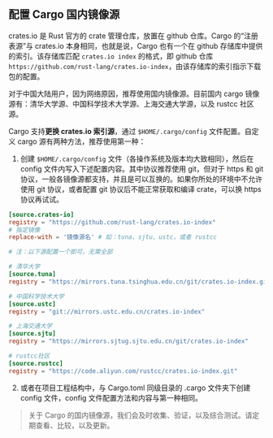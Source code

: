 ## 配置 Cargo 国内镜像源

crates.io 是 Rust 官方的 crate 管理仓库，放置在 github 仓库。Cargo 的“注册表源”与 crates.io 本身相同，也就是说，Cargo 也有一个在 github 存储库中提供的索引。该存储库匹配 `crates.io index` 的格式，即 github 仓库 `https://github.com/rust-lang/crates.io-index`，由该存储库的索引指示下载包的配置。

对于中国大陆用户，因为网络原因，推荐使用国内镜像源。目前国内 cargo 镜像源有：清华大学源、中国科学技术大学源、上海交通大学源，以及 rustcc 社区源。

Cargo 支持**更换 crates.io 索引源**，通过 `$HOME/.cargo/config` 文件配置。自定义 cargo 源有两种方法，推荐使用第一种：

1. 创建 `$HOME/.cargo/config` 文件（各操作系统及版本均大致相同），然后在 config 文件内写入下述配置内容。其中协议推荐使用 git，但对于 https 和 git 协议，一般各镜像源都支持，并且是可以互换的。如果你所处的环境中不允许使用 git 协议，或者配置 git 协议后不能正常获取和编译 crate，可以换 https 协议再试试。

``` toml
[source.crates-io]
registry = "https://github.com/rust-lang/crates.io-index"
# 指定镜像
replace-with = '镜像源名' # 如：tuna、sjtu、ustc，或者 rustcc

# 注：以下源配置一个即可，无需全部

# 清华大学
[source.tuna]
registry = "https://mirrors.tuna.tsinghua.edu.cn/git/crates.io-index.git"

# 中国科学技术大学
[source.ustc]
registry = "git://mirrors.ustc.edu.cn/crates.io-index"

# 上海交通大学
[source.sjtu]
registry = "https://mirrors.sjtug.sjtu.edu.cn/git/crates.io-index"

# rustcc社区
[source.rustcc]
registry = "https://code.aliyun.com/rustcc/crates.io-index.git"
```

2. 或者在项目工程结构中，与 Cargo.toml 同级目录的 .cargo 文件夹下创建 config 文件，config 文件配置方法和内容与第一种相同。

> 关于 Cargo 的国内镜像源，我们会及时收集、验证，以及综合测试。请定期查看、比较，以及更新。
